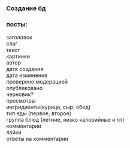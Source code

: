 ### Создание бд

### посты:  
заголовок  
слаг  
текст  
картинки  
автор  
дата создания  
дата изменения  
проверено модерацией  
опубликовано  
черновик?  
просмотры  
ингридиенты(курица, сыр, обед)  
тип еды (первое, второе)  
группа блюд (летние, низко калорийные и тп)  
комментарии  
лайки  
ответы на комментарии  

